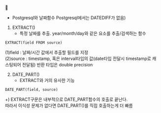 📅
- Postgresql와 날짜함수 
Postgresql에서는 DATEDIFF가 없음)

1. EXTRACT()  
	- 특정 날짜를 추출. year/month/day와 같은 요소를 추출/검색하는 함수
```
EXTRACT(field FROM source)
```
(1)field : 날짜/시간 값에서 추출할 필드를 지정  
(2)source : timestamp, 혹은 interval타입의 값(date타입 전달시 timestamp로 캐스팅되어 전달됨) 
반환 타입은 double precision

2. DATE_PART() 
	- EXTRACT와 거의 유사한 기능 
```
DATE_PART(field, source)
```
  
+) EXTRACT구문은 내부적으로 DATE_PART함수의 호출로 끝난다.  
따라서 이식성 문제가 없다면 DATE_PART()를 직접 호출하는게 더 빠름  
   
